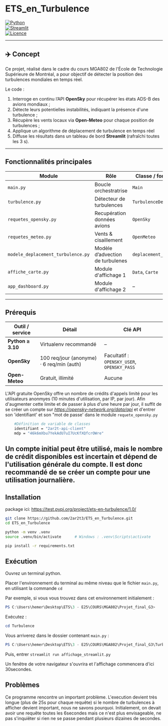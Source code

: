 # ETS_en_Turbulence

[![Python](https://img.shields.io/badge/python-3.10%2B-blue?logo=python)](#prérequis)  
[![Streamlit](https://img.shields.io/badge/streamlit-tableau-FF4B4B?logo=streamlit)](#🚀-démarrage-rapide)  
[![Licence](https://img.shields.io/badge/licence-MIT-green.svg)](#licence)

---

## ✈️ Concept

Ce projet, réalisé dans le cadre du cours MGA802 de l'École de Technologie Supérieure de Montréal, a pour objectif de détecter la position des turbulences mondiales en temps réel. 

Le code :
1. Interroge en continu l’API **OpenSky** pour récupérer les états ADS-B des avions mondiaux ;
2. Détecte leurs potentielles instabilités, indiquant la présence d'une turbulence ;
3. Récupère les vents locaux via **Open-Meteo** pour chaque position de turbulences ;
4. Applique un algorithme de déplacement de turbulence en temps réel
5. Diffuse les résultats dans un tableau de bord **Streamlit** (rafraîchi toutes les 3 s).

---

## Fonctionnalités principales

| Module | Rôle | Classe / fonction clé |
|--------|------|-----------------------|
| `main.py` | Boucle orchestratrise  | `Main` |
| `turbulence.py` | Détecteur de turbulences | `TurbulenceDetector` |
| `requetes_opensky.py` | Recupération données avions | `OpenSky` |
| `requetes_meteo.py` | Vents & cisaillement | `OpenMeteo` |
| `modele_deplacement_turbulence.py` | Modèle d’advection de turbulenes | `deplacement_turbulence` |
| `affiche_carte.py` | Module d'affichage 1 | `Data`, `Carte` |
| `app_dashboard.py` | Module d'affichage 2 | – |

---

## Prérequis

| Outil / service | Détail | Clé API |
|-----------------|--------|---------|
| **Python ≥ 3.10** | Virtualenv recommandé | – |
| **OpenSky** | 100 req/jour (anonyme) · 6 req/min (auth) | Facultatif : `OPENSKY_USER`, `OPENSKY_PASS` |
| **Open-Meteo** | Gratuit, illimité | Aucune |

L'API gratuite OpenSky offre un nombre de crédits d'appels limité pour les utilisateurs anonmyes (10 minutes d'utilisation, par IP, par jour). Afin d'augmenter cette limite et de passer à plus d'une heure par jour, il suffit de se créer un compte sur *https://opensky-network.org/data/api* et d'entrer son 'identifiant' et son "mot de passe' dans le module `requete_opensky.py`
```bash
    #Définition de variable de classes
    identifiant = "2ar2t-api-client"
    mdp = "46k6mXbu7YekAdU7uI7UcKfXQfcrOWre"
```
Un compte initial peut être utilisé, mais le nombre de crédit disponibles est incertain et dépend de l'utilisation générale du compte. 
Il est donc recommandé de se créer un compte pour une utilisation journalière. 
---

## Installation
package ici: https://test.pypi.org/project/ets-en-turbulence/1.0/

```bash
git clone https://github.com/2ar2t3/ETS_en_Turbulence.git
cd ETS_en_Turbulence

python -m venv .venv
source .venv/bin/activate      # Windows : .venv\Scripts\activate

pip install -r requirements.txt
```
## Exécution

Ouvrez un terminal python.

Placer l'environnement du terminal au même niveau que le fichier `main.py`, en utilisant la commande ``cd``

Par exemple, si vous vous trouvez dans cet environnement initialement :

```powershell
PS C:\Users\hemer\Desktop\ETS\3 - E25\COURS\MGA802\Projet_final_G3>
```

Exécutez&nbsp;:

```powershell
cd Turbulence
```

Vous arriverez dans le dossier contenant `main.py`&nbsp;:

```powershell
PS C:\Users\hemer\Desktop\ETS\3 - E25\COURS\MGA802\Projet_final_G3\Turbulence>
```

Puis, entrer
 ``streamlit run affichage_streamlit.py``

Un fenêtre de votre navigateur s'ouvrira et l'affichage commencera d'ici 30secondes. 

## Problèmes 

Ce programme rencontre un important problème. 
L'execution devient très longue (plus de 25s pour chaque requête) si le nombre de turbulences à afficher devient important, nous ne savons pourquoi.
Initialement, on devait avoir une requête toutes les 6secondes mais ce n'est plus envisageable, ne pas s'inquiêter si rien ne se passe pendant plusieurs dizaines de secondes.

